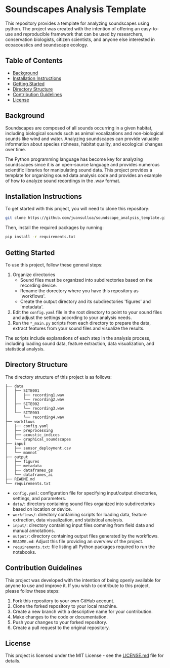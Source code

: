 # Soundscapes Analysis Template

This repository provides a template for analyzing soundscapes using python. The project was created with the intention of offering an easy-to-use and reproducible framework that can be used by researchers, conservation biologists, citizen scientists, and anyone else interested in ecoacoustics and soundscape ecology.

## Table of Contents

- [Background](#background)
- [Installation Instructions](#installation-instructions)
- [Getting Started](#getting-started)
- [Directory Structure](#directory-structure)
- [Contribution Guidelines](#contribution-guidelines)
- [License](#license)

## Background

Soundscapes are composed of all sounds occurring in a given habitat, including biological sounds such as animal vocalizations and non-biological sounds like wind and water. Analyzing soundscapes can provide valuable information about species richness, habitat quality, and ecological changes over time. 

The Python programming language has become key for analyzing soundscapes since it is an open-source language and provides numerous scientific libraries for manipulating sound data. This project provides a template for organizing sound data analysis code and provides an example of how to analyze sound recordings in the .wav format.

## Installation Instructions

To get started with this project, you will need to clone this repository:

```bash
git clone https://github.com/juansulloa/soundscape_analysis_template.git
```

Then, install the required packages by running:

```bash
pip install -r requirements.txt
```

## Getting Started

To use this project, follow these general steps:

1. Organize directories
    - Sound files must be organized into subdirectories based on the recording device.
    - Rename the dorectory where you have this repository as 'workflows'.
    - Create the output directory and its subdirectories 'figures' and 'metadata'.
2. Edit the `config.yaml` file in the root directory to point to your sound files and adjust the settings according to your analysis needs.
3. Run the `*_main.py` scripts from each directory to prepare the data, extract features from your sound files and visualize the results. 

The scripts include explanations of each step in the analysis process, including loading sound data, feature extraction, data visualization, and statistical analysis.

## Directory Structure

The directory structure of this project is as follows:

```
├── data
│   ├── SITE001
│   │   ├── recording1.wav
│   │   └── recording2.wav
│   ├── SITE002
│   │   └── recording3.wav
│   └── SITE003
│       └── recording4.wav
├── workflows
│   ├── config.yaml
│   ├── preprocessing
│   ├── acoustic_indices
│   └── graphical_soundscapes
├── input
│   ├── sensor_deployment.csv
│   └── mannot
├── output
│   ├── figures
│   ├── metadata
│   ├── dataframes_gs
│   └── dataframes_ai
├── README.md
└── requirements.txt
```

- `config.yaml`: configuration file for specifying input/output directories, settings, and parameters.
- `data/`: directory containing sound files organized into subdirectories based on location or device.
- `workflows/`: directory containing scripts for loading data, feature extraction, data visualization, and statistical analysis.
- `input/`: directory containing input files comming from field data and manual annotations.
- `output/`: directory containing output files generated by the workflows.
- `README.md`: Adjust this file providing an overview of the project.
- `requirements.txt`: file listing all Python packages required to run the notebooks.

## Contribution Guidelines

This project was developed with the intention of being openly available for anyone to use and improve it. If you wish to contribute to this project, please follow these steps:

1. Fork this repository to your own GitHub account.
2. Clone the forked repository to your local machine.
3. Create a new branch with a descriptive name for your contribution.
4. Make changes to the code or documentation.
5. Push your changes to your forked repository.
6. Create a pull request to the original repository.

## License

This project is licensed under the MIT License - see the [LICENSE.md](LICENSE.md) file for details.
